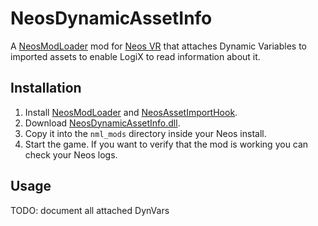 # NeosDynamicAssetInfo

A [NeosModLoader](https://github.com/zkxs/NeosModLoader) mod for [Neos VR](https://neos.com/) that attaches Dynamic Variables to imported assets to enable LogiX to read information about it.

## Installation
1. Install [NeosModLoader](https://github.com/zkxs/NeosModLoader) and [NeosAssetImportHook](https://github.com/mpmxyz/NeosAssetImportHook).
2. Download [NeosDynamicAssetInfo.dll](https://github.com/mpmxyz/NeosDynamicAssetInfo/releases/latest/download/NeosDynamicAssetInfo.dll).
3. Copy it into the `nml_mods` directory inside your Neos install.
4. Start the game. If you want to verify that the mod is working you can check your Neos logs.

## Usage

TODO: document all attached DynVars